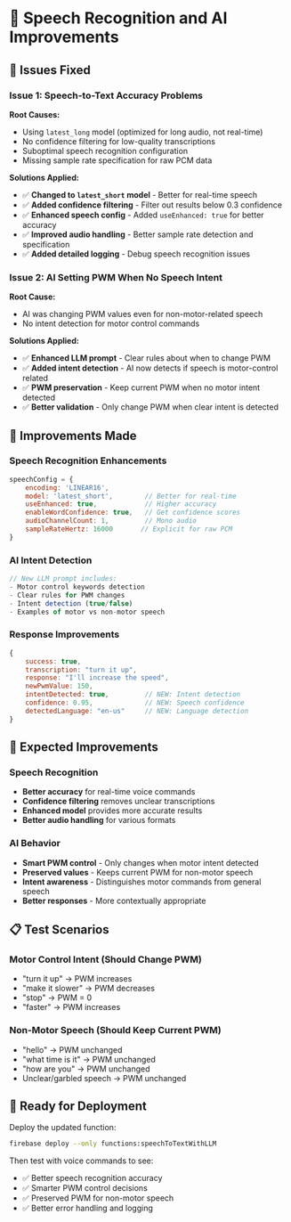 # 🎯 Speech Recognition and AI Improvements

## 🔧 Issues Fixed

### Issue 1: Speech-to-Text Accuracy Problems
**Root Causes:**
- Using `latest_long` model (optimized for long audio, not real-time)
- No confidence filtering for low-quality transcriptions
- Suboptimal speech recognition configuration
- Missing sample rate specification for raw PCM data

**Solutions Applied:**
- ✅ **Changed to `latest_short` model** - Better for real-time speech
- ✅ **Added confidence filtering** - Filter out results below 0.3 confidence
- ✅ **Enhanced speech config** - Added `useEnhanced: true` for better accuracy
- ✅ **Improved audio handling** - Better sample rate detection and specification
- ✅ **Added detailed logging** - Debug speech recognition issues

### Issue 2: AI Setting PWM When No Speech Intent
**Root Cause:**
- AI was changing PWM values even for non-motor-related speech
- No intent detection for motor control commands

**Solutions Applied:**
- ✅ **Enhanced LLM prompt** - Clear rules about when to change PWM
- ✅ **Added intent detection** - AI now detects if speech is motor-control related
- ✅ **PWM preservation** - Keep current PWM when no motor intent detected
- ✅ **Better validation** - Only change PWM when clear intent is detected

## 🚀 Improvements Made

### Speech Recognition Enhancements
```javascript
speechConfig = {
    encoding: 'LINEAR16',
    model: 'latest_short',        // Better for real-time
    useEnhanced: true,            // Higher accuracy
    enableWordConfidence: true,   // Get confidence scores
    audioChannelCount: 1,         // Mono audio
    sampleRateHertz: 16000       // Explicit for raw PCM
}
```

### AI Intent Detection
```javascript
// New LLM prompt includes:
- Motor control keywords detection
- Clear rules for PWM changes
- Intent detection (true/false)
- Examples of motor vs non-motor speech
```

### Response Improvements
```javascript
{
    success: true,
    transcription: "turn it up",
    response: "I'll increase the speed",
    newPwmValue: 150,
    intentDetected: true,         // NEW: Intent detection
    confidence: 0.95,             // NEW: Speech confidence
    detectedLanguage: "en-us"     // NEW: Language detection
}
```

## 🧪 Expected Improvements

### Speech Recognition
- **Better accuracy** for real-time voice commands
- **Confidence filtering** removes unclear transcriptions
- **Enhanced model** provides more accurate results
- **Better audio handling** for various formats

### AI Behavior
- **Smart PWM control** - Only changes when motor intent detected
- **Preserved values** - Keeps current PWM for non-motor speech
- **Intent awareness** - Distinguishes motor commands from general speech
- **Better responses** - More contextually appropriate

## 📋 Test Scenarios

### Motor Control Intent (Should Change PWM)
- "turn it up" → PWM increases
- "make it slower" → PWM decreases  
- "stop" → PWM = 0
- "faster" → PWM increases

### Non-Motor Speech (Should Keep Current PWM)
- "hello" → PWM unchanged
- "what time is it" → PWM unchanged
- "how are you" → PWM unchanged
- Unclear/garbled speech → PWM unchanged

## 🚀 Ready for Deployment

Deploy the updated function:
```bash
firebase deploy --only functions:speechToTextWithLLM
```

Then test with voice commands to see:
- ✅ Better speech recognition accuracy
- ✅ Smarter PWM control decisions
- ✅ Preserved PWM for non-motor speech
- ✅ Better error handling and logging